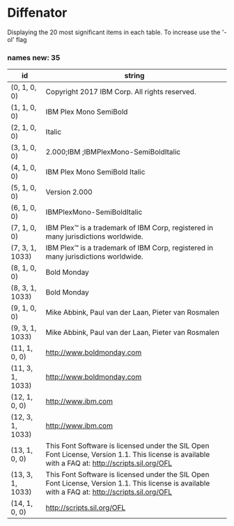 # Diffenator

Displaying the 20 most significant items in each table. To increase use the '-ol' flag


### names new: 35

id | string
--- | --- | 
(0, 1, 0, 0) | Copyright 2017 IBM Corp. All rights reserved.
(1, 1, 0, 0) | IBM Plex Mono SemiBold
(2, 1, 0, 0) | Italic
(3, 1, 0, 0) | 2.000;IBM ;IBMPlexMono-SemiBoldItalic
(4, 1, 0, 0) | IBM Plex Mono SemiBold Italic
(5, 1, 0, 0) | Version 2.000
(6, 1, 0, 0) | IBMPlexMono-SemiBoldItalic
(7, 1, 0, 0) | IBM Plex™ is a trademark of IBM Corp, registered in many jurisdictions worldwide.
(7, 3, 1, 1033) | IBM Plex™ is a trademark of IBM Corp, registered in many jurisdictions worldwide.
(8, 1, 0, 0) | Bold Monday
(8, 3, 1, 1033) | Bold Monday
(9, 1, 0, 0) | Mike Abbink, Paul van der Laan, Pieter van Rosmalen
(9, 3, 1, 1033) | Mike Abbink, Paul van der Laan, Pieter van Rosmalen
(11, 1, 0, 0) | http://www.boldmonday.com
(11, 3, 1, 1033) | http://www.boldmonday.com
(12, 1, 0, 0) | http://www.ibm.com
(12, 3, 1, 1033) | http://www.ibm.com
(13, 1, 0, 0) | This Font Software is licensed under the SIL Open Font License, Version 1.1. This license is available with a FAQ at: http://scripts.sil.org/OFL
(13, 3, 1, 1033) | This Font Software is licensed under the SIL Open Font License, Version 1.1. This license is available with a FAQ at: http://scripts.sil.org/OFL
(14, 1, 0, 0) | http://scripts.sil.org/OFL